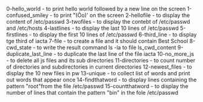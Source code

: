 0-hello_world - to print hello world followed by a new line on the screen
1-confused_smiley - to print "(Ôo)' on the screen
2-hellofile - to display the content of /etc/passwd
3-twofiles - to display the contebt of /etc/passwd and /etc/hosts
4-lastlines - to display the last 10 lines of /etc/passwd
5-firstlines - to display the first 10 lines of /etc/passwd
6-third_line - to display tge third of iacta
7-file - to create a file and it should contain Best School
8-cwd_state - to write the result command ls -la to file ls_cwd_content
9-duplicate_last_line - to duplicate the last line of the file iacta
10-no_more_js - to delete all js files and its sub directories
11-directories - to count number of directories and subdirectories in current directories
12-newest_files - to display the 10 new files in pw 
13-unique - to collect list of words and print out words that appear once
14-findthatword - to display lines containing the pattern "root"from the file /etc/passwd
15-countthatword - to display the number of lines that contain the pattern "bin" in the fole /etc/passwd
